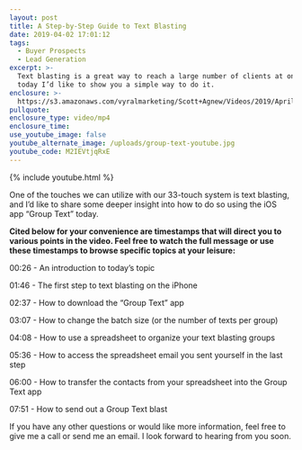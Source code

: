 ```yaml
---
layout: post
title: A Step-by-Step Guide to Text Blasting
date: 2019-04-02 17:01:12
tags:
  - Buyer Prospects
  - Lead Generation
excerpt: >-
  Text blasting is a great way to reach a large number of clients at once, and
  today I’d like to show you a simple way to do it.
enclosure: >-
  https://s3.amazonaws.com/vyralmarketing/Scott+Agnew/Videos/2019/April/KWEV+Real+Estate-+A+Step-by-Step+Guide+to+Text+Blasting.mp4
pullquote:
enclosure_type: video/mp4
enclosure_time:
use_youtube_image: false
youtube_alternate_image: /uploads/group-text-youtube.jpg
youtube_code: M2IEVtjqRxE
---
```


{% include youtube.html %}

One of the touches we can utilize with our 33-touch system is text blasting, and I’d like to share some deeper insight into how to do so using the iOS app “Group Text” today.

**Cited below for your convenience are timestamps that will direct you to various points in the video. Feel free to watch the full message or use these timestamps to browse specific topics at your leisure:&nbsp;**

00:26 - An introduction to today’s topic

01:46 - The first step to text blasting on the iPhone

02:37 - How to download the “Group Text” app

03:07 - How to change the batch size (or the number of texts per group)

04:08 - How to use a spreadsheet to organize your text blasting groups&nbsp;

05:36 - How to access the spreadsheet email you sent yourself in the last step

06:00 - How to transfer the contacts from your spreadsheet into the Group Text app

07:51 - How to send out a Group Text blast&nbsp;

If you have any other questions or would like more information, feel free to give me a call or send me an email. I look forward to hearing from you soon.
